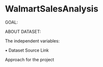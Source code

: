 # WalmartSalesAnalysis

GOAL:

ABOUT DATASET:

The independent variables:

• Dataset Source Link


Approach for the project
